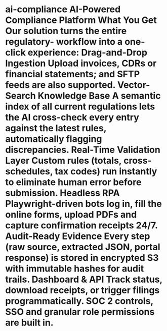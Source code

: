 # ai-compliance AI-Powered Compliance Platform What You Get Our solution turns the entire regulatory- workflow into a one-click experience: Drag-and-Drop Ingestion Upload invoices, CDRs or financial statements; and SFTP feeds are also supported. Vector-Search Knowledge Base A semantic index of all current regulations lets the AI cross-check every entry against the latest rules, automatically flagging discrepancies. Real-Time Validation Layer Custom rules (totals, cross-schedules, tax codes) run instantly to eliminate human error before submission. Headless RPA Playwright-driven bots log in, fill the online forms, upload PDFs and capture confirmation receipts 24/7. Audit-Ready Evidence Every step (raw source, extracted JSON, portal response) is stored in encrypted S3 with immutable hashes for audit trails. Dashboard & API Track status, download receipts, or trigger filings programmatically. SOC 2 controls, SSO and granular role permissions are built in.
